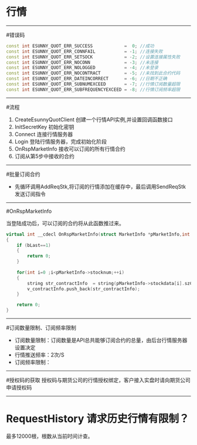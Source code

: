 # 行情

----

#错误码
```cpp
const int ESUNNY_QUOT_ERR_SUCCESS            =  0; //成功
const int ESUNNY_QUOT_ERR_CONNFAIL           = -1; //连接失败
const int ESUNNY_QUOT_ERR_SETSOCK            = -2; //设置连接属性失败
const int ESUNNY_QUOT_ERR_NOCONN             = -3; //未连接
const int ESUNNY_QUOT_ERR_NOLOGGED           = -4; //未登录
const int ESUNNY_QUOT_ERR_NOCONTRACT         = -5; //未找到此合约代码
const int ESUNNY_QUOT_ERR_DATEINCORRECT      = -6; //日期不正确
const int ESUNNY_QUOT_ERR_SUBNUMEXCEED       = -7; //行情订阅数量超限
const int ESUNNY_QUOT_ERR_SUBFREQUENCYEXCEED = -8; //行情订阅频率超限

```
---

#流程
1. CreateEsunnyQuotClient 创建一个行情API实例,并设置回调函数接口
2. InitSecretKey 初始化密钥
3. Connect 连接行情服务器
4. Login 登陆行情服务器，完成初始化阶段
5. OnRspMarketInfo 接收可以订阅的所有行情合约
6. 订阅从第5步中接收的合约

---

#批量订阅合约

- 先循环调用AddReqStk,将订阅的行情添加在缓存中，最后调用SendReqStk发送订阅指令

---



#OnRspMarketInfo

当登陆成功后，可以订阅的合约将从此函数推过来。
```cpp
virtual int __cdecl OnRspMarketInfo(struct MarketInfo *pMarketInfo,int bLast)
{
	if (bLast==1)
	{
		return 0;
	}
	
	for(int i=0 ;i<pMarketInfo->stocknum;++i)
	{
		string str_contractInfo  = string(pMarketInfo->stockdata[i].szCode);
		v_contractInfo.push_back(str_contractInfo);
	}

	return 0;
}
```

---
#订阅数量限制、订阅频率限制
- 订阅数量限制：订阅数量是API总共能够订阅合约的总量，由后台行情服务器设置决定
- 行情推送频率：2次/S
- 订阅频率限制：

---

#授权码的获取
授权码与期货公司的行情授权绑定，客户接入实盘时请向期货公司申请授权码

---

# RequestHistory 请求历史行情有限制？

最多12000根，根数从当前时间计查。
